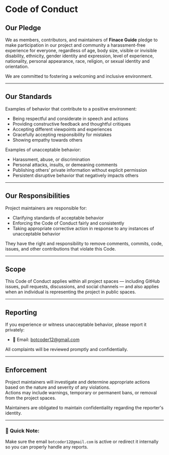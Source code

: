# Code of Conduct

## Our Pledge

We as members, contributors, and maintainers of **Finace Guide** pledge to make participation in our project and community a harassment-free experience for everyone, regardless of age, body size, visible or invisible disability, ethnicity, gender identity and expression, level of experience, nationality, personal appearance, race, religion, or sexual identity and orientation.

We are committed to fostering a welcoming and inclusive environment.

---

## Our Standards

Examples of behavior that contribute to a positive environment:

- Being respectful and considerate in speech and actions
- Providing constructive feedback and thoughtful critiques
- Accepting different viewpoints and experiences
- Gracefully accepting responsibility for mistakes
- Showing empathy towards others

Examples of unacceptable behavior:

- Harassment, abuse, or discrimination
- Personal attacks, insults, or demeaning comments
- Publishing others’ private information without explicit permission
- Persistent disruptive behavior that negatively impacts others

---

## Our Responsibilities

Project maintainers are responsible for:

- Clarifying standards of acceptable behavior
- Enforcing the Code of Conduct fairly and consistently
- Taking appropriate corrective action in response to any instances of unacceptable behavior

They have the right and responsibility to remove comments, commits, code, issues, and other contributions that violate this Code.

---

## Scope

This Code of Conduct applies within all project spaces — including GitHub issues, pull requests, discussions, and social channels — and also applies when an individual is representing the project in public spaces.

---

## Reporting

If you experience or witness unacceptable behavior, please report it privately:

- 📧 Email: [botcoder12@gmail.com](mailto:botcoder12@gmail.com)

All complaints will be reviewed promptly and confidentially.

---

## Enforcement

Project maintainers will investigate and determine appropriate actions based on the nature and severity of any violations.  
Actions may include warnings, temporary or permanent bans, or removal from the project spaces.

Maintainers are obligated to maintain confidentiality regarding the reporter's identity.

---

### 📜 Quick Note:

Make sure the email `botcoder12@gmail.com` is active or redirect it internally so you can properly handle any reports.
